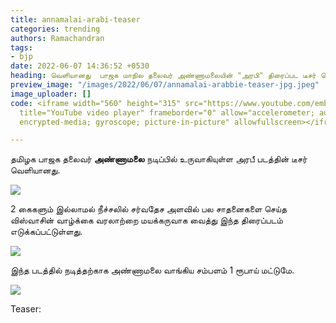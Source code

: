 ```yaml
---
title: annamalai-arabi-teaser
categories: trending
authors: Ramachandran
tags:
- bjp
date: 2022-06-07 14:36:52 +0530
heading: வெளியானது  பாஜக மாநில தலைவர் அண்ணாமலையின் "அரபி" திரைப்பட டீசர் வெளியானது.
preview_image: "/images/2022/06/07/annamalai-arabbie-teaser-jpg.jpeg"
image_uploader: []
code: <iframe width="560" height="315" src="https://www.youtube.com/embed/_Gy6r9cjQvI"
  title="YouTube video player" frameborder="0" allow="accelerometer; autoplay; clipboard-write;
  encrypted-media; gyroscope; picture-in-picture" allowfullscreen></iframe>

---
```

தமிழக பாஜக தலைவர் **அண்ணாமலை** நடிப்பில் உருவாகியுள்ள அரபீ படத்தின் டீசர் வெளியானது.

![](/images/2022/06/07/annamalai-3-jpg.jpeg)

2 கைகளும் இல்லாமல் நீச்சலில் சர்வதேச அளவில் பல சாதனைகளை செய்த விஸ்வாசின் வாழ்க்கை வரலாற்றை மயக்கருவாக வைத்து இந்த திரைப்படம் எடுக்கப்பட்டுள்ளது.

![](/images/2022/06/07/annamalai-2-jpg.jpeg)

இந்த படத்தில் நடித்தற்காக அண்ணாமலை வாங்கிய சம்பளம் 1 ரூபாய் மட்டுமே.

![](/images/2022/06/07/annamalai-1-jpg.jpeg)

Teaser:
